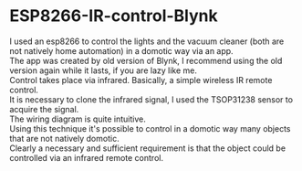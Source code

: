 # ESP8266-IR-control-Blynk
I used an esp8266 to control the lights and the vacuum cleaner (both are not natively home automation) in a domotic way via an app.<br />
The app was created by old version of Blynk, I recommend using the old version again while it lasts, if you are lazy like me.<br />
Control takes place via infrared. Basically, a simple wireless IR remote control.<br />
It is necessary to clone the infrared signal, I used the TSOP31238 sensor to acquire the signal.<br />
The wiring diagram is quite intuitive.<br />
Using this technique it's possible to control in a domotic way many objects that are not natively domotic.<br />
Clearly a necessary and sufficient requirement is that the object could be controlled via an infrared remote control.
